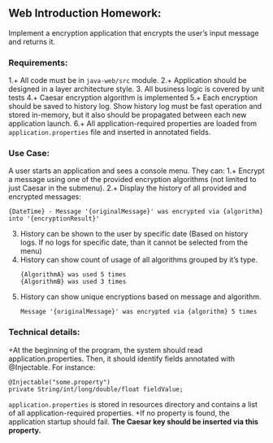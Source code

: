 ## Web Introduction Homework:
Implement a encryption application that encrypts the user’s input message and returns it.

### Requirements:
1.+ All code must be in `java-web/src` module.
2.+ Application should be designed in a layer architecture style.
3. All business logic is covered by unit tests
4.+ Caesar encryption algorithm is implemented
5.+ Each encryption should be saved to history log. Show history log must be fast operation and stored in-memory, but it also should be propagated between each new application launch.
6.+ All application-required properties are loaded from `application.properties` file and inserted in annotated fields.

### Use Case:
A user starts an application and sees a console menu. They can:
1.+ Encrypt a message using one of the provided encryption algorithms (not limited to just Caesar in the submenu).
2.+ Display the history of all provided and encrypted messages:
```
{DateTime} - Message '{originalMessage}' was encrypted via {algorithm} into '{encryptionResult}'
```
3. History can be shown to the user by specific date (Based on history logs. If no logs for specific date, than it cannot be selected from the menu)
4. History can show count of usage of all algorithms grouped by it’s type.
   ```
   {AlgorithmA} was used 5 times
   {AlgorithmB} was used 3 times
   ```
5. History can show unique encryptions based on message and algorithm.
   ```
   Message '{originalMessage}' was encrypted via {algorithm} 5 times
   ```

### Technical details:
+At the beginning of the program, the system should read application.properties. Then, it should identify fields annotated with @Injectable. For instance:
```
@Injectable("some.property")
private String/int/long/double/float fieldValue;
```
`application.properties`  is stored in resources directory and contains a list of all application-required properties.
+If no property is found, the application startup should fail.
**The Caesar key should be inserted via this property.**
